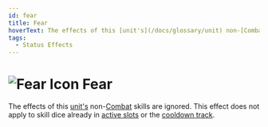 ```yaml
---
id: fear
title: Fear
hoverText: The effects of this [unit's](/docs/glossary/unit) non-[Combat](/docs/skill-lines/combat) skills are ignored. This effect does not apply to skill dice already in [active slots](/docs/glossary/active-slot) or the [cooldown track](/docs/glossary/cooldown-track).
tags:
  - Status Effects
---
```


# <img src="/icons/fear.svg" alt="Fear Icon" /> Fear

The effects of this [unit's](/docs/glossary/unit) non-[Combat](/docs/skill-lines/combat) skills are ignored. This effect does not apply to skill dice already in [active slots](/docs/glossary/active-slot) or the [cooldown track](/docs/glossary/cooldown-track).
